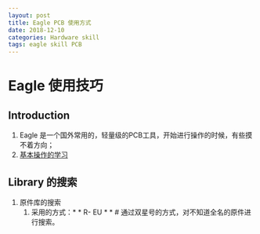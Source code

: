 ```yaml
---
layout: post
title: Eagle PCB 使用方式
date: 2018-12-10
categories: Hardware skill
tags: eagle skill PCB
---
```


# Eagle 使用技巧

## Introduction

1. Eagle 是一个国外常用的，轻量级的PCB工具，开始进行操作的时候，有些摸不着方向；
2. [基本操作的学习](https://www.autodesk.com/products/eagle/learning-center)



## Library 的搜索

1. 原件库的搜索
   1. 采用的方式：* * R- EU * *    #  通过双星号的方式，对不知道全名的原件进行搜索。 

